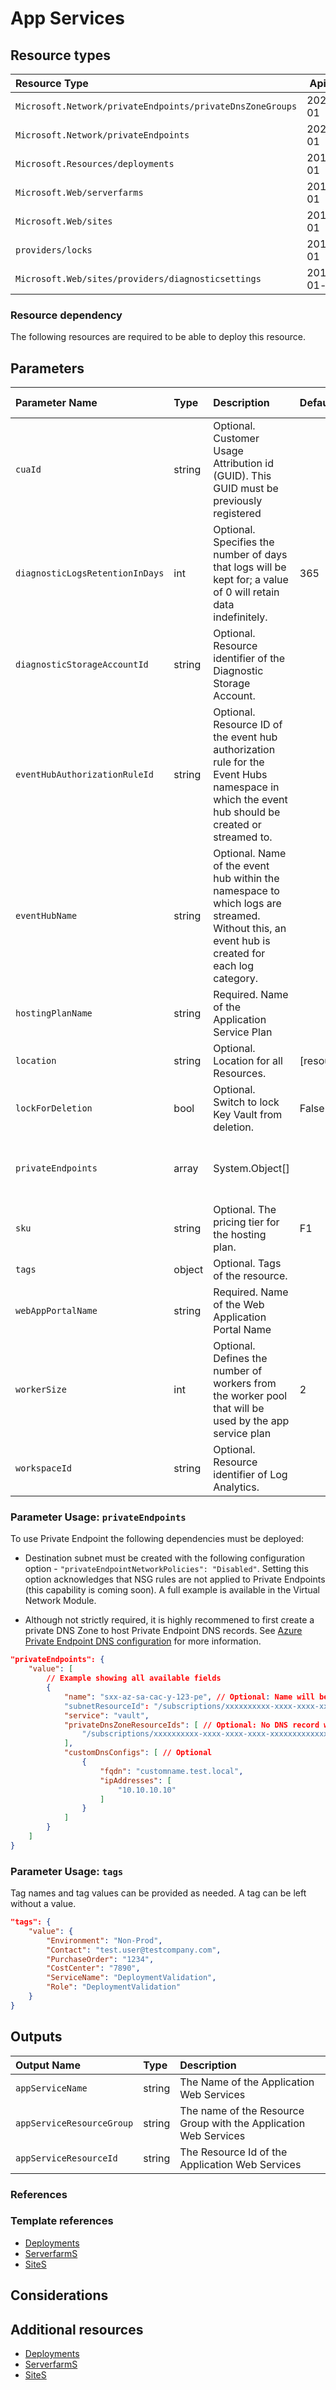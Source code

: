 # App Services


## Resource types

|Resource Type| Api Version|
|:--|:--|
|`Microsoft.Network/privateEndpoints/privateDnsZoneGroups` | 2020-05-01 |
|`Microsoft.Network/privateEndpoints` | 2020-05-01 |
|`Microsoft.Resources/deployments`|2018-02-01|
|`Microsoft.Web/serverfarms`|2018-02-01|
|`Microsoft.Web/sites`	|2018-02-01|
|`providers/locks`	|2016-09-01|
|`Microsoft.Web/sites/providers/diagnosticsettings`|2017-05-01-preview|


### Resource dependency

The following resources are required to be able to deploy this resource.

## Parameters

| Parameter Name | Type | Description | DefaultValue | Allowed Values |
| :-- | :-- | :-- | :-- | :-- |
| `cuaId` | string | Optional. Customer Usage Attribution id (GUID). This GUID must be previously registered |  |  |
| `diagnosticLogsRetentionInDays` | int | Optional. Specifies the number of days that logs will be kept for; a value of 0 will retain data indefinitely. | 365 |  |
| `diagnosticStorageAccountId` | string | Optional. Resource identifier of the Diagnostic Storage Account. |  |  |
| `eventHubAuthorizationRuleId` | string | Optional. Resource ID of the event hub authorization rule for the Event Hubs namespace in which the event hub should be created or streamed to. |  |  |
| `eventHubName` | string | Optional. Name of the event hub within the namespace to which logs are streamed. Without this, an event hub is created for each log category. |  |  |
| `hostingPlanName` | string | Required. Name of the Application Service Plan |  |  |
| `location` | string | Optional. Location for all Resources. | [resourceGroup().location] |  |
| `lockForDeletion` | bool | Optional. Switch to lock Key Vault from deletion. | False |  |
| `privateEndpoints` | array | System.Object[] |  | Optional. Configuration Details for private endpoints. |
| `sku` | string | Optional. The pricing tier for the hosting plan. | F1 |  |
| `tags` | object | Optional. Tags of the resource. |  |  |
| `webAppPortalName` | string | Required. Name of the Web Application Portal Name |  |  |
| `workerSize` | int | Optional. Defines the number of workers from the worker pool that will be used by the app service plan | 2 |  |
| `workspaceId` | string | Optional. Resource identifier of Log Analytics. |  |  |

### Parameter Usage: `privateEndpoints`

To use Private Endpoint the following dependencies must be deployed:

- Destination subnet must be created with the following configuration option - `"privateEndpointNetworkPolicies": "Disabled"`.  Setting this option acknowledges that NSG rules are not applied to Private Endpoints (this capability is coming soon). A full example is available in the Virtual Network Module.

- Although not strictly required, it is highly recommened to first create a private DNS Zone to host Private Endpoint DNS records. See [Azure Private Endpoint DNS configuration](https://docs.microsoft.com/en-us/azure/private-link/private-endpoint-dns) for more information.

```json
"privateEndpoints": {
    "value": [
        // Example showing all available fields
        {
            "name": "sxx-az-sa-cac-y-123-pe", // Optional: Name will be automatically generated if one is not provided here
            "subnetResourceId": "/subscriptions/xxxxxxxxxx-xxxx-xxxx-xxxx-xxxxxxxxxxxxx/resourceGroups/validation-rg/providers/Microsoft.Network/virtualNetworks/sxx-az-vnet-weu-x-001/subnets/sxx-az-subnet-weu-x-001",
            "service": "vault",
            "privateDnsZoneResourceIds": [ // Optional: No DNS record will be created if a private DNS zone Resource ID is not specified
                "/subscriptions/xxxxxxxxxx-xxxx-xxxx-xxxx-xxxxxxxxxxxxx/resourceGroups/validation-rg/providers/Microsoft.Network/privateDnsZones/privatelink.vaultcore.azure.net"
            ],
            "customDnsConfigs": [ // Optional
                {
                    "fqdn": "customname.test.local",
                    "ipAddresses": [
                        "10.10.10.10"
                    ]
                }
            ]
        }
    ]
}
```

### Parameter Usage: `tags`

Tag names and tag values can be provided as needed. A tag can be left without a value.

```json
"tags": {
    "value": {
        "Environment": "Non-Prod",
        "Contact": "test.user@testcompany.com",
        "PurchaseOrder": "1234",
        "CostCenter": "7890",
        "ServiceName": "DeploymentValidation",
        "Role": "DeploymentValidation"
    }
}
```

## Outputs

| Output Name | Type | Description |
| :-- | :-- | :-- |
| `appServiceName` | string | The Name of the Application Web Services |
| `appServiceResourceGroup` | string | The name of the Resource Group with the Application Web Services |
| `appServiceResourceId` | string | The Resource Id of the Application Web Services |

### References

### Template references

- [Deployments](https://docs.microsoft.com/en-us/azure/templates/Microsoft.Resources/2018-02-01/deployments)
- [ServerfarmS](https://docs.microsoft.com/en-us/azure/templates/Microsoft.Web/2018-02-01/serverfarms)
- [SiteS](https://docs.microsoft.com/en-us/azure/templates/Microsoft.Web/2018-02-01/sites)

## Considerations

## Additional resources

- [Deployments](https://docs.microsoft.com/en-us/azure/templates/Microsoft.Resources/2018-02-01/deployments)
- [ServerfarmS](https://docs.microsoft.com/en-us/azure/templates/Microsoft.Web/2018-02-01/serverfarms)
- [SiteS](https://docs.microsoft.com/en-us/azure/templates/Microsoft.Web/2018-02-01/sites)
